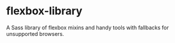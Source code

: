 # flexbox-library
A Sass library of flexbox mixins and handy tools with fallbacks for unsupported browsers.

